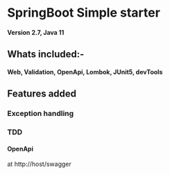 # SpringBoot Simple starter
#### Version 2.7, Java 11
## Whats included:- 
#### Web, Validation, OpenApi, Lombok, JUnit5, devTools

## Features added
### Exception handling
### TDD 


#### OpenApi
at http://host/swagger